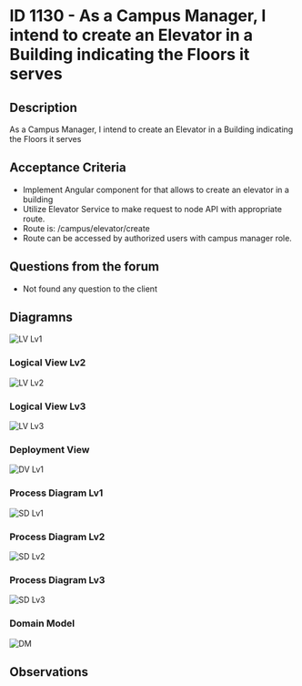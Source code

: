 # ID 1130 - As a Campus Manager, I intend to create an Elevator in a Building indicating the Floors it serves

## Description
As a Campus Manager, I intend to create an Elevator in a Building indicating the Floors it serves

## Acceptance Criteria

* Implement Angular component for that allows to create an elevator in a building
* Utilize Elevator Service to make request to node API with appropriate route.
* Route is: /campus/elevator/create
* Route can be accessed by authorized users with campus manager role.

## Questions from the forum

* Not found any question to the client

## Diagramns

![LV Lv1](../../Sprint%20B%20diagrams/level_1/Logical%20View%20Lv1.svg)

### Logical View Lv2
![LV Lv2](../../Sprint%20B%20diagrams/level_2/Logical%20View%20Lv2.svg)

### Logical View Lv3
![LV Lv3](../../Sprint%20B%20diagrams/level_3/Logical%20View%20lv3.svg)

### Deployment View
![DV Lv1](../../Sprint%20B%20diagrams/Physical%20View.svg)

### Process Diagram Lv1
![SD Lv1](./SD%20Lv1.svg)

### Process Diagram Lv2
![SD Lv2](./SD%20Lv2.svg)

### Process Diagram Lv3
![SD Lv3](./SD%20Lv3.svg)

### Domain Model
![DM](../../diagrams/DM.png)

## Observations